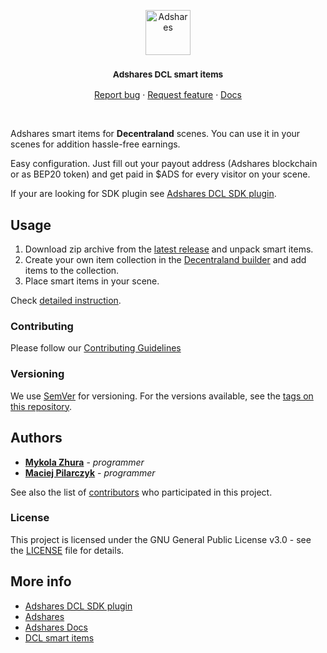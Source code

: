 <p align="center">
  <a href="https://adshares.net/">
    <img src="https://adshares.net/logos/ads.svg" alt="Adshares" width=72 height=72>
  </a>
  <h3 align="center"><small>Adshares DCL smart items</small></h3>
  <p align="center">
    <a href="https://github.com/adshares/dcl-smart-banner/issues/new?template=bug_report.md&labels=Bug">Report bug</a>
    ·
    <a href="https://github.com/adshares/dcl-smart-banner/issues/new?template=feature_request.md&labels=New%20Feature">Request feature</a>
    ·
    <a href="https://docs.adshares.net/adserver/">Docs</a>
  </p>
</p>

<br>

Adshares smart items for **Decentraland** scenes. You can use it in your scenes for addition hassle-free earnings.

Easy configuration. Just fill out your payout address (Adshares blockchain or as BEP20 token) and get paid in $ADS for every visitor on your scene.

If your are looking for SDK plugin see [Adshares DCL SDK plugin](https://github.com/adshares/decentraland).

## Usage

  1. Download zip archive from the [latest release](https://github.com/adshares/dcl-smart-banner/releases/latest) and unpack smart items.
  2. Create your own item collection in the [Decentraland builder](https://builder.decentraland.org/) and add items to the collection.
  3. Place smart items in your scene.  

Check [detailed instruction](https://adshar.es/decentraland).

### Contributing

Please follow our [Contributing Guidelines](docs/CONTRIBUTING.md)

### Versioning

We use [SemVer](http://semver.org/) for versioning. For the versions available, see the [tags on this repository](https://github.com/adshares/dcl-smart-banner/tags).

## Authors

- **[Mykola Zhura](https://github.com/Niko-Yea)** - _programmer_
- **[Maciej Pilarczyk](https://github.com/m-pilarczyk)** - _programmer_

See also the list of [contributors](https://github.com/adshares/dcl-smart-banner/contributors) who participated in this project.

### License

This project is licensed under the GNU General Public License v3.0 - see the [LICENSE](LICENSE) file for details.

## More info

- [Adshares DCL SDK plugin](https://github.com/adshares/decentraland)
- [Adshares](https://adshares.net)
- [Adshares Docs](https://docs.adshares.net)
- [DCL smart items](https://docs.decentraland.org/development-guide/smart-items/)
